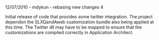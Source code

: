 12/07/2010 - mdykun - rebasing new changes 4

Initial release of code that provides some twitter integration. The project dependon the SLXQandAweb customization bundle also being applied at this time. The Twitter dll may have to be mapped to ensure that the customizations are compiled correctly in Application Architect.